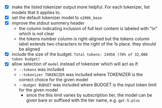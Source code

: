 - [x] make the listed tokenizer output more helpful. For each tokenizer, list models that it applies to.
- [x] set the default tokenizer model to `o200k_base`
- [x] improve the stdout summery header
  - the column indicating inclusion of full text content is labeled with "in" which is not clear
  - the tokens number column is right-aligned but the tokens column label extends two characters to the right of the 1s place. they should be aligned
- [x] include the size of the budget: `Total tokens: 24956 (78% of 32,000 token budget)`
- [x] allow selection of `model` instead of tokenizer which will act as if:
  - `--tokens` was included
  - `--tokenizer TOKENIZER` was included where TOKENIZER is the correct choice for the given model
  - `--budget BUDGET` was included where BUDGET is the input token limit for the given model
    - since the this limit varies by subscription tier, the model can be given bare or suffixed with the tier name, e.g. `gpt-5:plus`

